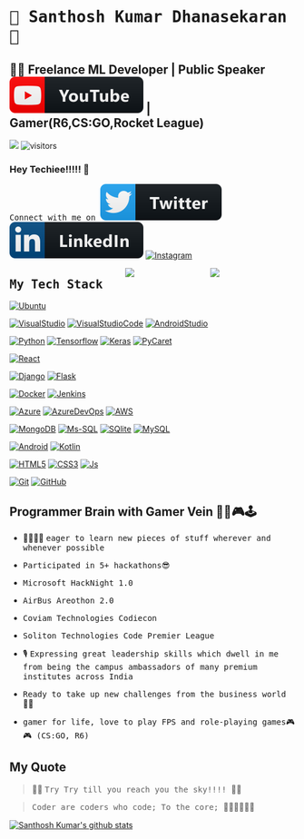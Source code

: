 # <samp> 🤖 Santhosh Kumar Dhanasekaran  🤖</samp>
## 👨‍💻 Freelance ML Developer | Public Speaker [<img src="https://raw.githubusercontent.com/8bithemant/8bithemant/master/svg/streaming/youtube.svg" >](https://www.youtube.com/channel/UC2cPWhOwuiX4DCTXMPUgl7g) | Gamer(R6,CS:GO,Rocket League)
<a href="https://github.com/Santhoshkumard11?tab=repositories"><img src="https://badges.frapsoft.com/os/v2/open-source.svg?v=103"/></a>
![visitors](https://visitor-badge.glitch.me/badge?page_id=Santhoshkumard11)

### Hey Techiee!!!!! 👋

<samp> Connect with me on </samp> [<img src="https://raw.githubusercontent.com/8bithemant/8bithemant/master/svg/social/twitter.svg" >](https://twitter.com/santos11541/) [<img src="https://raw.githubusercontent.com/8bithemant/8bithemant/master/svg/social/linkedin.svg" >](https://www.linkedin.com/in/santhosh-kumar-dhanasekaran-85a89b131/) [![Instagram](https://img.shields.io/badge/-Instagram-black?style=flat&logo=instagram&link=https://github.com/Santhoshkumard11)](https://github.com/Santhoshkumard11)

<a href="https://www.youracclaim.com/badges/315a746c-78db-4b05-8546-ad551fbe0227"> <img align='right' src='https://github.com/Santhoshkumard11/Santhoshkumard11/blob/master/images/oracle_badge.png' width='150'> </a>
<a href="https://www.credential.net/cfe8d9b7-0270-4008-b13d-3993d299b523#gs.drxigo"> <img align='right' src='https://github.com/Santhoshkumard11/Santhoshkumard11/blob/master/images/microsoft_badge.png' width='150"'> </a>

<!-- Add the images of social accounts-->

## <samp>My Tech Stack </samp>

[![Ubuntu](https://img.shields.io/badge/-Ubuntu-black?style=flat&logo=Ubuntu&link=https://github.com/Santhoshkumard11)](https://github.com/Santhoshkumard11)

[![VisualStudio](https://img.shields.io/badge/-VisualStudio-black?style=flat&logo=visual-studio&link=https://github.com/Santhoshkumard11&logoColor=522D91)](https://github.com/Santhoshkumard11)
[![VisualStudioCode](https://img.shields.io/badge/-VisualStudioCode-black?style=flat&logo=visual-studio-code&link=https://github.com/Santhoshkumard11&logoColor=007ACC)](https://github.com/Santhoshkumard11)
[![AndroidStudio](https://img.shields.io/badge/-AndroidStudio-black?style=flat&logo=android-studio&link=https://github.com/Santhoshkumard11)](https://github.com/Santhoshkumard11)

[![Python](https://img.shields.io/badge/-Python-black?style=flat&logo=python&link=https://github.com/Santhoshkumard11)](https://github.com/Santhoshkumard11) [![Tensorflow](https://img.shields.io/badge/-TensorFlow-black?style=flat&logo=tensorflow&link=https://github.com/Santhoshkumard11)](https://github.com/Santhoshkumard11) [![Keras](https://img.shields.io/badge/-Keras-black?style=flat&logo=keras&link=https://github.com/Santhoshkumard11&logoColor=D00000)](https://github.com/Santhoshkumard11) [![PyCaret](https://img.shields.io/badge/-PyCaret-black?style=flat&logo=PyCaret&link=https://github.com/Santhoshkumard11)](https://github.com/Santhoshkumard11)

[![React](https://img.shields.io/badge/-React-black?style=flat&logo=React&link=https://github.com/Santhoshkumard11)](https://github.com/Santhoshkumard11)

[![Django](https://img.shields.io/badge/-Django-black?style=flat&logo=django&link=https://github.com/Santhoshkumard11&logoColor=092E20)](https://github.com/Santhoshkumard11)
[![Flask](https://img.shields.io/badge/-Flask-black?style=flat&logo=flask&link=https://github.com/Santhoshkumard11)](https://github.com/Santhoshkumard11) 

[![Docker](https://img.shields.io/badge/-Docker-black?style=flat&logo=docker&link=https://github.com/Santhoshkumard11)](https://github.com/Santhoshkumard11)
[![Jenkins](https://img.shields.io/badge/-Jenkins-black?style=flat&logo=jenkins&link=https://github.com/Santhoshkumard11)](https://github.com/Santhoshkumard11)

[![Azure](https://img.shields.io/badge/-MicrosoftAzure-black?style=flat&logo=microsoft-azure&link=https://github.com/Santhoshkumard11)](https://github.com/Santhoshkumard11)
[![AzureDevOps](https://img.shields.io/badge/-AzureDevOps-black?style=flat&logo=azure-devops&link=https://github.com/Santhoshkumard11)](https://github.com/Santhoshkumard11)
[![AWS](https://img.shields.io/badge/-AmazonAWS-black?style=flat&logo=amazon-aws&link=https://github.com/Santhoshkumard11&logoColor=FF9900)](https://github.com/Santhoshkumard11)

[![MongoDB](https://img.shields.io/badge/-MongoDB-black?style=flat&logo=mongodb&link=https://github.com/Santhoshkumard11)](https://github.com/Santhoshkumard11)
[![Ms-SQL](https://img.shields.io/badge/-MicrosoftSQLServer-black?style=flat&logo=microsoft-sql-server&link=https://github.com/Santhoshkumard11)](https://github.com/Santhoshkumard11)
[![SQlite](https://img.shields.io/badge/-SQLite-black?style=flat&logo=SQLite&link=https://github.com/Santhoshkumard11)](https://github.com/Santhoshkumard11)
[![MySQL](https://img.shields.io/badge/-MySQL-black?style=flat&logo=mysql&link=https://github.com/Santhoshkumard11)](https://github.com/Santhoshkumard11) 


[![Android](https://img.shields.io/badge/-Android-black?style=flat&logo=Android&logowidth=20&link=https://github.com/Santhoshkumard11)](https://github.com/Santhoshkumard11) [![Kotlin](https://img.shields.io/badge/-Kotlin-black?style=flat&logo=kotlin&logowidth=20&link=https://github.com/Santhoshkumard11)](https://github.com/Santhoshkumard11)


[![HTML5](https://img.shields.io/badge/-HTML5-E34F26?style=flat&logo=html5&logoColor=white&link=https://github.com/Santhoshkumard11)](https://github.com/Santhoshkumard11) [![CSS3](https://img.shields.io/badge/-CSS3-1572B6?style=flat&logo=css3&link=https://github.com/Santhoshkumard11)](https://github.com/Santhoshkumard11) [![Js](https://img.shields.io/badge/-Javascript-black?style=flat&logo=javascript&link=https://github.com/Santhoshkumard11)](https://github.com/Santhoshkumard11)

[![Git](https://img.shields.io/badge/-Git-black?style=flat&logo=git&link=https://github.com/Santhoshkumard11)](https://github.com/Santhoshkumard11) [![GitHub](https://img.shields.io/badge/-GitHub-181717?style=flat&logo=github&link=https://github.com/Santhoshkumard11)](https://github.com/Santhoshkumard11)

## Programmer Brain with Gamer Vein 👨‍💻🎮🕹

* 🤹‍♂️🤹‍♂️ <samp> eager to learn new pieces of stuff wherever and whenever possible </samp>
* <samp> Participated in 5+ hackathons😎 </samp>
* <samp> Microsoft HackNight 1.0 </samp>
* <samp> AirBus Areothon 2.0 </samp>
* <samp> Coviam Technologies Codiecon </samp>
* <samp> Soliton Technologies Code Premier League </samp>

* 🎙 <samp> Expressing great leadership skills which dwell in me from being the campus ambassadors of many premium institutes across India </samp>

* <samp> Ready to take up new challenges from the business world </samp>🐱‍🏍

* <samp> gamer for life, love to play FPS and role-playing games🎮🎮 (CS:GO, R6) </samp>


## My Quote

> 🌌🌌 <samp>Try Try till you reach you the sky!!!! </samp>🙌🙌 

> <samp> Coder are coders who code; To the core; </samp>👨‍💻👨‍💻👨‍💻 

<a href="https://github.com/Santhoshkumard11/github-readme-stats">
  <img align="center" src="https://github-readme-stats-lac.vercel.app/api?username=santhoshkumard11&show_icons=true&count_private=true&theme=algolia" alt="Santhosh Kumar's github stats" />
</a>




<!--
**Santhoshkumard11/Santhoshkumard11** is a ✨ _special_ ✨ repository because its `README.md` (this file) appears on your GitHub profile.

Here are some ideas to get you started:

- 🔭 I’m currently working on ...
- 🌱 I’m currently learning ...
- 👯 I’m looking to collaborate on ...
- 🤔 I’m looking for help with ...
- 💬 Ask me about ...
- 📫 How to reach me: ...
- 😄 Pronouns: ...
- ⚡ Fun fact: ...
-->
